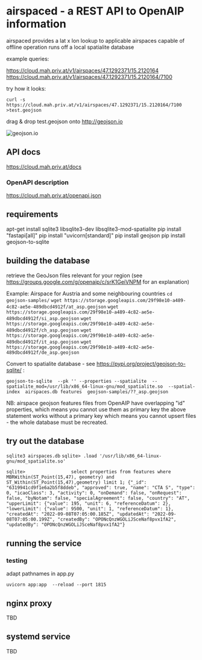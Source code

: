 # airspaced - a REST API to OpenAIP information

airspaced provides a lat x lon lookup to applicable airspaces
capable of offline operation
runs off a local spatialite database

example queries:

https://cloud.mah.priv.at/v1/airspaces/47.1292371/15.2120164
https://cloud.mah.priv.at/v1/airspaces/47.1292371/15.2120164/7100


try how it looks:

`curl -s  https://cloud.mah.priv.at/v1/airspaces/47.1292371/15.2120164/7100 >test.geojson`

drag & drop test.geojson onto http://geojson.io

![geojson.io](/img/screenshot.png?raw=true "geojson.io")

## API docs

https://cloud.mah.priv.at/docs

### OpenAPI description

https://cloud.mah.priv.at/openapi.json


## requirements
apt-get install sqlite3 libsqlite3-dev libsqlite3-mod-spatialite
pip install "fastapi[all]"
pip install "uvicorn[standard]"
pip install geojson
pip install geojson-to-sqlite

## building the database

retrieve the GeoJson files relevant for your region (see  https://groups.google.com/g/openaip/c/srK1GeiVNPM for an explanation)

Example: Airspace for Austria and some neighbouring countries
`cd geojson-samples/`
`wget https://storage.googleapis.com/29f98e10-a489-4c82-ae5e-489dbcd4912f/at_asp.geojson`
`wget https://storage.googleapis.com/29f98e10-a489-4c82-ae5e-489dbcd4912f/si_asp.geojson`
`wget https://storage.googleapis.com/29f98e10-a489-4c82-ae5e-489dbcd4912f/ch_asp.geojson`
`wget https://storage.googleapis.com/29f98e10-a489-4c82-ae5e-489dbcd4912f/it_asp.geojson`
`wget https://storage.googleapis.com/29f98e10-a489-4c82-ae5e-489dbcd4912f/de_asp.geojson`

Convert to spatialite database - see https://pypi.org/project/geojson-to-sqlite/ :

`geojson-to-sqlite  --pk '' --properties --spatialite  --spatialite_mod=/usr/lib/x86_64-linux-gnu/mod_spatialite.so  --spatial-index  airspaces.db features  geojson-samples/??_asp.geojson`


NB: airspace geojson features files from OpenAIP have overlapping "id" properties, which means you cannot use them as primary key
the above statement works without a primary key which means you cannot upsert files - the whole database must be recreated.
## try out the database

`sqlite3 airspaces.db`
`sqlite> .load '/usr/lib/x86_64-linux-gnu/mod_spatialite.so'`

`sqlite>                 select properties from features where MBRWithin(ST_Point(15,47), geometry) and  ST_Within(ST_Point(15,47),geometry) limit 1;
{"_id": "6319941cd9f1e6a2b5f8ddeb", "approved": true, "name": "CTA S", "type": 0, "icaoClass": 3, "activity": 0, "onDemand": false, "onRequest": false, "byNotam": false, "specialAgreement": false, "country": "AT", "upperLimit": {"value": 195, "unit": 6, "referenceDatum": 2}, "lowerLimit": {"value": 9500, "unit": 1, "referenceDatum": 1}, "createdAt": "2022-09-08T07:05:00.185Z", "updatedAt": "2022-09-08T07:05:00.199Z", "createdBy": "OPONcQnzWGOLiJSceNaf8pvx1fA2", "updatedBy": "OPONcQnzWGOLiJSceNaf8pvx1fA2"}`


## running the service

### testing
adapt pathnames in app.py

`uvicorn app:app  --reload --port 1815`


## nginx proxy

TBD

## systemd service


TBD

